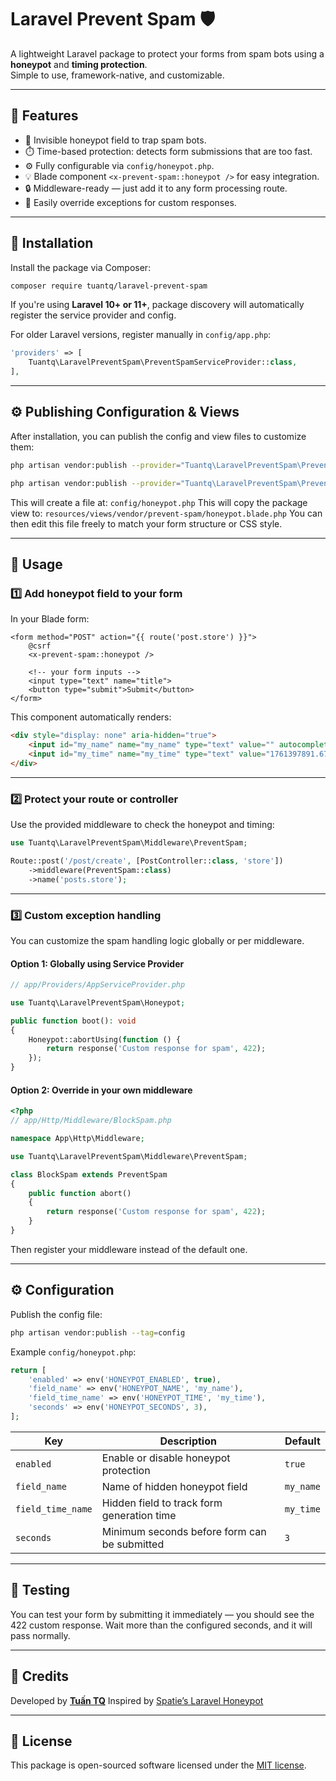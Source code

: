 # Laravel Prevent Spam 🛡️

A lightweight Laravel package to protect your forms from spam bots using a **honeypot** and **timing protection**.  
Simple to use, framework-native, and customizable.

---

## 🚀 Features

- 🧠 Invisible honeypot field to trap spam bots.
- ⏱️ Time-based protection: detects form submissions that are too fast.
- ⚙️ Fully configurable via `config/honeypot.php`.
- 💡 Blade component `<x-prevent-spam::honeypot />` for easy integration.
- 🔒 Middleware-ready — just add it to any form processing route.
- 🧩 Easily override exceptions for custom responses.

---

## 🧩 Installation

Install the package via Composer:

```bash
composer require tuantq/laravel-prevent-spam
```

If you're using **Laravel 10+ or 11+**, package discovery will automatically register the service provider and config.

For older Laravel versions, register manually in `config/app.php`:

```php
'providers' => [
    Tuantq\LaravelPreventSpam\PreventSpamServiceProvider::class,
],
```

---

## ⚙️ Publishing Configuration & Views

After installation, you can publish the config and view files to customize them:

```bash
php artisan vendor:publish --provider="Tuantq\LaravelPreventSpam\PreventSpamServiceProvider" --tag=config
```

```bash
php artisan vendor:publish --provider="Tuantq\LaravelPreventSpam\PreventSpamServiceProvider" --tag=views

```

This will create a file at: `config/honeypot.php`
This will copy the package view to: `resources/views/vendor/prevent-spam/honeypot.blade.php`
You can then edit this file freely to match your form structure or CSS style.

---

## 🧱 Usage

### 1️⃣ Add honeypot field to your form

In your Blade form:

```blade
<form method="POST" action="{{ route('post.store') }}">
    @csrf
    <x-prevent-spam::honeypot />

    <!-- your form inputs -->
    <input type="text" name="title">
    <button type="submit">Submit</button>
</form>
```

This component automatically renders:

```html
<div style="display: none" aria-hidden="true">
    <input id="my_name" name="my_name" type="text" value="" autocomplete="nope" tabindex="-1">
    <input id="my_time" name="my_time" type="text" value="1761397891.6765" autocomplete="off" tabindex="-1">
</div>
```

---

### 2️⃣ Protect your route or controller

Use the provided middleware to check the honeypot and timing:

```php
use Tuantq\LaravelPreventSpam\Middleware\PreventSpam;

Route::post('/post/create', [PostController::class, 'store'])
    ->middleware(PreventSpam::class)
    ->name('posts.store');
```

---

### 3️⃣ Custom exception handling

You can customize the spam handling logic globally or per middleware.

#### Option 1: Globally using Service Provider

```php
// app/Providers/AppServiceProvider.php

use Tuantq\LaravelPreventSpam\Honeypot;

public function boot(): void
{
    Honeypot::abortUsing(function () {
        return response('Custom response for spam', 422);
    });
}
```

#### Option 2: Override in your own middleware

```php
<?php
// app/Http/Middleware/BlockSpam.php

namespace App\Http\Middleware;

use Tuantq\LaravelPreventSpam\Middleware\PreventSpam;

class BlockSpam extends PreventSpam
{
    public function abort()
    {
        return response('Custom response for spam', 422);
    }
}
```

Then register your middleware instead of the default one.

---

## ⚙️ Configuration

Publish the config file:

```bash
php artisan vendor:publish --tag=config
```

Example `config/honeypot.php`:

```php
return [
    'enabled' => env('HONEYPOT_ENABLED', true),
    'field_name' => env('HONEYPOT_NAME', 'my_name'),
    'field_time_name' => env('HONEYPOT_TIME', 'my_time'),
    'seconds' => env('HONEYPOT_SECONDS', 3),
];
```

| Key               | Description                                  | Default   |
| ----------------- | -------------------------------------------- | --------- |
| `enabled`         | Enable or disable honeypot protection        | `true`    |
| `field_name`      | Name of hidden honeypot field                | `my_name` |
| `field_time_name` | Hidden field to track form generation time   | `my_time` |
| `seconds`         | Minimum seconds before form can be submitted | `3`       |

---

## 🧪 Testing

You can test your form by submitting it immediately — you should see the 422 custom response.
Wait more than the configured seconds, and it will pass normally.

---

## 💬 Credits

Developed by [**Tuấn TQ**](https://github.com/tuantq)
Inspired by [Spatie’s Laravel Honeypot](https://github.com/spatie/laravel-honeypot)

---

## 🧾 License

This package is open-sourced software licensed under the [MIT license](LICENSE).
